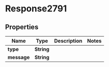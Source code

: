 
# Response2791

## Properties
Name | Type | Description | Notes
------------ | ------------- | ------------- | -------------
**type** | **String** |  | 
**message** | **String** |  | 



